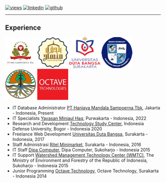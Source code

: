   [![views](https://hits.seeyoufarm.com/api/count/incr/badge.svg?url=https%3A%2F%2Fgithub.com%2Fhoward-haowen%2Fhoward-haowen.github.io&count_bg=%2367E805&title_bg=%23555555&icon=grav.svg&icon_color=%2367E805&title=Visitors&edge_flat=false)](https://hits.seeyoufarm.com) [![linkedin](https://img.shields.io/badge/View-My_LinkedIn-0A66C2?style=flat&logo=linkedin&logoColor=white)](https://www.linkedin.com/in/fifing/) [![github](https://img.shields.io/badge/View_My_GitHub-181717?style=flat-square&logo=github&logoColor=white)](https://github.com/fifing3/) 

---
## Experience
<img width="100" height="100" src="https://github.com/fifing3/fifing3.github.io/raw/master/images/sampoerna.png">
<img width="100" height="100" src="https://github.com/fifing3/fifing3.github.io/raw/master/images/mh.png">
<img width="100" height="100" src="https://github.com/fifing3/fifing3.github.io/raw/master/images/udb.png">
<img width="100" height="100" src="https://github.com/fifing3/fifing3.github.io/raw/master/images/tekin.png">
<img width="100" height="100" src="https://github.com/fifing3/fifing3.github.io/raw/master/images/klh.png">
<img width="100" height="100" src="https://github.com/fifing3/fifing3.github.io/raw/master/images/octave.png">


- IT Database Administrator [PT Hanjaya Mandala Sampoerna Tbk](https://www.sampoerna.com/), Jakarta - Indonesia, Present
- IT Specialists [Yayasan Minjaul Haq](https://minhajulhaq.sch.id/), Purwakarta - Indonesia, 2022
- Research and Development [Technology Study Center](https://www.idu.ac.id/), Indonesia Defense University, Bogor - Indonesia 2020
- Freelance Web Development [Universitas Duta Bangsa](https://udb.ac.id/), Surakarta - Indonesia, 2017
- Staff Administrasi [Ritel Minimarket](https://fifing3.github.io/), Surakarta - Indonesia, 2016
- IT Staff [Dipa Computer](https://fifing3.github.io/), Dipa Computer, Sukoharjo - Indonesia 2015
- IT Support [Watershed Management Technology Center (WMTC)](http://ppid.menlhk.go.id/), The Ministry of Environment and Forestry of the Republic of Indonesia, Sukoharjo - Indonesia 2015
- Junior Programming [Octave Technology](https://fifing3.github.io/), Octave Technology, Surakarta - Indonesia 2014




<!-- Remove above link if you don't want to attibute 
<p style="font-size:11px">Page template forked from <a href="https://github.com/evanca/quick-portfolio">evanca</a></p>
-->
